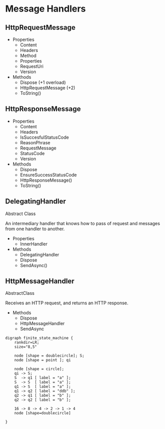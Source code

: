 # Message Handlers

## HttpRequestMessage

- Properties
  - Content
  - Headers
  - Method
  - Properties
  - RequestUri
  - Version
- Methods
  - Dispose (+1 overload)
  - HttpRequestMessage (+2)
  - ToString()


## HttpResponseMessage

- Properties
  - Content
  - Headers
  - IsSuccesfulStatusCode
  - ReasonPhrase
  - RequestMessage
  - StatusCode
  - Version
- Methods
  - Dispose
  - EnsureSuccessStatusCode
  - HttpResponseMessage()
  - ToString()


## DelegatingHandler
Abstract Class

An intermediary handler that knows how to pass of request and messages from one handler to another.

- Properties
  - InnerHandler
- Methods
  - DelegatingHandler
  - Dispose
  - SendAsync()

## HttpMessageHandler
AbstractClass

Receives an HTTP request, and returns an HTTP response.

- Methods
  - Dispose
  - HttpMessageHandler
  - SendAsync

```graphviz
digraph finite_state_machine {
    rankdir=LR;
    size="8,5"

    node [shape = doublecircle]; S;
    node [shape = point ]; qi

    node [shape = circle];
    qi -> S;
    S  -> q1 [ label = "a" ];
    S  -> S  [ label = "a" ];
    q1 -> S  [ label = "a" ];
    q1 -> q2 [ label = "ddb" ];
    q2 -> q1 [ label = "b" ];
    q2 -> q2 [ label = "b" ];

    16 -> 8 -> 4 -> 2 -> 1 -> 4
    node [shape=doublecircle]
    
}
```


